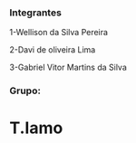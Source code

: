 ### Integrantes
1-Wellison da Silva Pereira 

2-Davi de oliveira Lima

3-Gabriel Vitor Martins da Silva
### Grupo:
# T.Iamo
